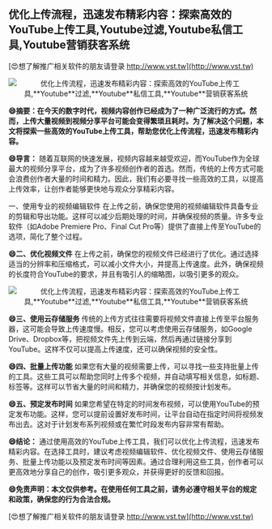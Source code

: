 ## **优化上传流程，迅速发布精彩内容：探索高效的YouTube上传工具,**Youtube**过滤,**Youtube**私信工具,**Youtube**营销获客系统**

[😍想了解推广相关软件的朋友请登录 http://www.vst.tw](http://www.vst.tw)

 <center><img src="https://vst.tw/MP4/tuiguang/png/2.png" alt="优化上传流程，迅速发布精彩内容：探索高效的YouTube上传工具,**Youtube**过滤,**Youtube**私信工具,**Youtube**营销获客系统"></center>

**😄摘要：在今天的数字时代，视频内容创作已经成为了一种广泛流行的方式。然而，上传大量视频到视频分享平台可能会变得繁琐且耗时。为了解决这个问题，本文将探索一些高效的YouTube上传工具，帮助您优化上传流程，迅速发布精彩内容。**

**😄导言：**
随着互联网的快速发展，视频内容越来越受欢迎，而YouTube作为全球最大的视频分享平台，成为了许多视频创作者的首选。然而，传统的上传方式可能会浪费创作者大量的时间和精力。因此，我们有必要寻找一些高效的工具，以提高上传效率，让创作者能够更快地与观众分享精彩内容。

一、使用专业的视频编辑软件
在上传之前，确保您使用的视频编辑软件具备专业的剪辑和导出功能。这样可以减少后期处理的时间，并确保视频的质量。许多专业软件（如Adobe Premiere Pro、Final Cut Pro等）提供了直接上传至YouTube的选项，简化了整个过程。

**😄二、优化视频文件**
在上传之前，确保您的视频文件已经进行了优化。通过选择适当的分辨率和压缩格式，可以减小文件大小，并提高上传速度。此外，确保视频的长度符合YouTube的要求，并且有吸引人的缩略图，以吸引更多的观众。

 <center><img src="https://vst.tw/MP4/tuiguang/png/1.png" alt="优化上传流程，迅速发布精彩内容：探索高效的YouTube上传工具,**Youtube**过滤,**Youtube**私信工具,**Youtube**营销获客系统"></center>

**😄三、使用云存储服务**
传统的上传方式往往需要将视频文件直接上传至平台服务器，这可能会导致上传速度慢。相反，您可以考虑使用云存储服务，如Google Drive、Dropbox等，把视频文件先上传到云端，然后再通过链接分享到YouTube。这样不仅可以提高上传速度，还可以确保视频的安全性。

**😄四、批量上传功能**
如果您有大量的视频需要上传，可以寻找一些支持批量上传的工具。这些工具可以帮助您同时上传多个视频，并自动填写相关信息，如标题、标签等。这样可以节省大量的时间和精力，并确保您的视频按计划发布。

**😄五、预定发布时间**
如果您希望在特定的时间发布视频，可以使用YouTube的预定发布功能。这样，您可以提前设置好发布时间，让平台自动在指定时间将视频发布出去。这对于计划发布系列视频或在繁忙时段发布内容非常有帮助。

**😄结论：**
通过使用高效的YouTube上传工具，我们可以优化上传流程，迅速发布精彩内容。在选择工具时，建议考虑视频编辑软件、优化视频文件、使用云存储服务、批量上传功能以及预定发布时间等因素。通过合理利用这些工具，创作者可以更高效地分享自己的创作，吸引更多观众，并获得更好的反馈和回报。

**😄免责声明：本文仅供参考。在使用任何工具之前，请务必遵守相关平台的规定和政策，确保您的行为合法合规。**

[😍想了解推广相关软件的朋友请登录 http://www.vst.tw](http://www.vst.tw)



